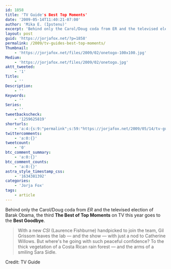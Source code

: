 ```yaml
---
id: 1858
title: 'TV Guide's Best Top Moments'
date: '2009-05-14T11:40:21-07:00'
author: 'Mika E. (Ipstenu)'
excerpt: 'Behind only the Carol/Doug coda from ER and the televised election of Barak Obama, the third The Best of Top Moments on TV this year goes to the Best Goodbye.'
layout: post
guid: 'https://jorjafox.net/?p=1858'
permalink: /2009/tv-guides-best-top-moments/
Thumbnail:
    - 'https://jorjafox.net/files/2009/02/onetogo-100x100.jpg'
Medium:
    - 'https://jorjafox.net/files/2009/02/onetogo.jpg'
aktt_tweeted:
    - '1'
Title:
    - ''
Description:
    - ''
Keywords:
    - ''
Series:
    - ''
tweetbackscheck:
    - '1259625819'
shorturls:
    - 'a:4:{s:9:"permalink";s:59:"https://jorjafox.net/2009/05/14/tv-guides-best-top-moments/";s:7:"tinyurl";s:25:"http://tinyurl.com/mo94ly";s:4:"isgd";s:18:"http://is.gd/52Zgi";s:5:"bitly";s:19:"http://bit.ly/msFPs";}'
twittercomments:
    - 'a:0:{}'
tweetcount:
    - '0'
btc_comment_summary:
    - 'a:0:{}'
btc_comment_counts:
    - 'a:0:{}'
astra_style_timestamp_css:
    - '1634381392'
categories:
    - 'Jorja Fox'
tags:
    - article
---
```


Behind only the Carol/Doug coda from <em>ER</em> and the televised election of Barak Obama, the third **The Best of Top Moments** on TV this year goes to the **Best Goodbye**.

<blockquote>With a new <em>CSI </em>(Laurence Fishburne) handpicked to join the team, Gil Grissom leaves the lab — and the show — with just a nod to Catherine Willows. But where's he going with such peaceful confidence? To the thick vegetation of a Costa Rican rain forest — and the arms of a smiling Sara Sidle.</blockquote>

Credit: TV Guide
